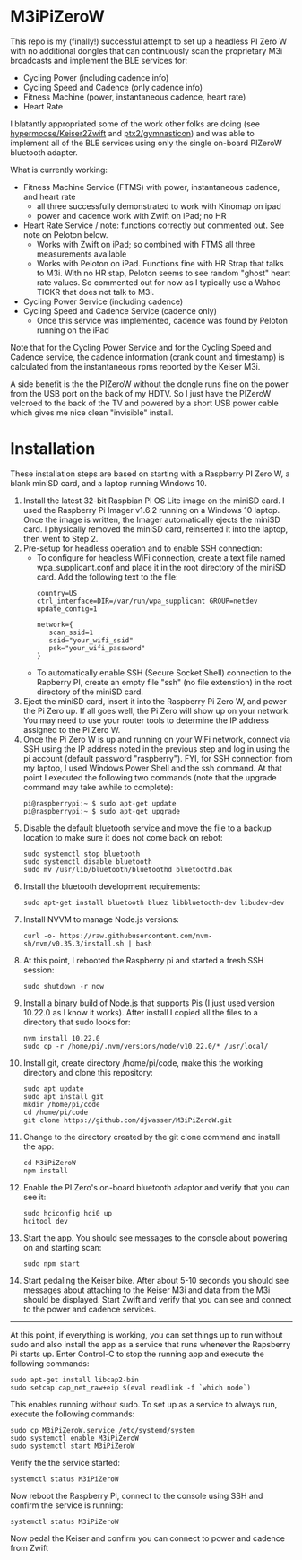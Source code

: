 # M3iPiZeroW 
This repo is my (finally!) successful attempt to set up a headless PI Zero W with no additional dongles that can continuously scan the proprietary M3i broadcasts and implement the BLE services for:
* Cycling Power (including cadence info)
* Cycling Speed and Cadence (only cadence info)
* Fitness Machine (power, instantaneous cadence, heart rate)
* Heart Rate

I blatantly appropriated some of the work other folks are doing (see [hypermoose/Keiser2Zwift](https://github.com/hypermoose/Keiser2Zwift) and [ptx2/gymnasticon](https://github.com/ptx2/gymnasticon)) and was able to implement all of the BLE services using only the single on-board PIZeroW bluetooth adapter. 

What is currently working:
* Fitness Machine Service (FTMS) with power, instantaneous cadence, and heart rate
  * all three successfully demonstrated to work with Kinomap on ipad
  * power and cadence work with Zwift on iPad; no HR
* Heart Rate Service / note: functions correctly but commented out.  See note on Peloton below.  
  * Works with Zwift on iPad; so combined with FTMS all three measurements available
  * Works with Peloton on iPad.  Functions fine with HR Strap that talks to M3i.  With no HR stap, Peloton seems to see random "ghost" heart rate values. So commented out for now as I typically use a Wahoo TICKR that does not talk to M3i.  
* Cycling Power Service (including cadence)
* Cycling Speed and Cadence Service (cadence only)
  * Once this service was implemented, cadence was found by Peloton running on the iPad

Note that for the Cycling Power Service and for the Cycling Speed and Cadence service, the cadence information (crank count and timestamp) is calculated from the instantaneous rpms reported by the Keiser M3i.

A side benefit is the the PIZeroW without the dongle runs fine on the power from the USB port on the back of my HDTV.  So I just have the PIZeroW velcroed to the back of the TV and powered by a short USB power cable which gives me nice clean "invisible" install.

# Installation

These installation steps are based on starting with a Raspberry PI Zero W, a blank miniSD card, and a laptop running Windows 10.

1. Install the latest 32-bit Raspbian PI OS Lite image on the miniSD card.  I used the Raspberry Pi Imager v1.6.2 running on a Windows 10 laptop.  Once the image is written, the Imager automatically ejects the miniSD card.  I physically removed the miniSD card, reinserted it into the laptop, then went to Step 2.
2. Pre-setup for headless operation and to enable SSH connection:
    * To configure for headless WiFi connection, create a text file named wpa_supplicant.conf and place it in the root directory of the miniSD card.  Add the following text to the file:
        ```
        country=US
        ctrl_interface=DIR=/var/run/wpa_supplicant GROUP=netdev
        update_config=1
        
        network={
           scan_ssid=1
           ssid="your_wifi_ssid"
           psk="your_wifi_password"
        }
        ```
    * To automatically enable SSH (Secure Socket Shell) connection to the Rapberry PI, create an empty file "ssh" (no file extenstion) in the root directory of the miniSD card.
3. Eject the miniSD card, insert it into the Raspberry Pi Zero W, and power the Pi Zero up.  If all goes well, the Pi Zero will show up on your network.  You may need to use your router tools to determine the IP address assigned to the Pi Zero W.  
4. Once the Pi Zero W is up and running on your WiFi network, connect via SSH using the IP address noted in the previous step and log in using the pi account (default password "raspberry"). FYI, for SSH connection from my laptop, I used Windows Power Shell and the ssh command.  At that point I executed the following two commands (note that the upgrade command may take awhile to complete):
     ```
     pi@raspberrypi:~ $ sudo apt-get update
     pi@raspberrypi:~ $ sudo apt-get upgrade
     ```
5. Disable the default bluetooth service and move the file to a backup location to make sure it does not come back on rebot:
    ```
    sudo systemctl stop bluetooth
    sudo systemctl disable bluetooth
    sudo mv /usr/lib/bluetooth/bluetoothd bluetoothd.bak
    ```
6. Install the bluetooth development requirements:
    ```
    sudo apt-get install bluetooth bluez libbluetooth-dev libudev-dev
    ```
7. Install NVVM to manage Node.js versions:
    ```
    curl -o- https://raw.githubusercontent.com/nvm-sh/nvm/v0.35.3/install.sh | bash
    ```
8. At this point, I rebooted the Raspberry pi and started a fresh SSH session:
    ```
    sudo shutdown -r now
    ```
9.  Install a binary build of Node.js that supports Pis (I just used version 10.22.0 as I know it works).  After install I copied all the files to a directory that sudo looks for:
    ```
    nvm install 10.22.0
    sudo cp -r /home/pi/.nvm/versions/node/v10.22.0/* /usr/local/
    ```
10. Install git, create directory /home/pi/code, make this the working directory and clone this repository:
     ```
     sudo apt update
     sudo apt install git
     mkdir /home/pi/code
     cd /home/pi/code
     git clone https://github.com/djwasser/M3iPiZeroW.git
     ```
11. Change to the directory created by the git clone command and install the app:
     ```
     cd M3iPiZeroW
     npm install
     ```
12. Enable the PI Zero's on-board bluetooth adaptor and verify that you can see it:
     ```
     sudo hciconfig hci0 up
     hcitool dev
     ```
13. Start the app.  You should see messages to the console about powering on and starting scan:
     ```
     sudo npm start
     ```
14. Start pedaling the Keiser bike. After about 5-10 seconds you should see messages about attaching to the Keiser M3i and data from the M3i should be displayed.  Start Zwift and verify that you can see and connect to the power and cadence services.
***
At this point, if everything is working, you can set things up to run without sudo and also install the app as a service that runs whenever the Rapsberry Pi starts up. Enter Control-C to stop the running app and execute the following commands:
```
sudo apt-get install libcap2-bin
sudo setcap cap_net_raw+eip $(eval readlink -f `which node`)
```
This enables running without sudo.  To set up as a service to always run, execute the following commands:
```
sudo cp M3iPiZeroW.service /etc/systemd/system
sudo systemctl enable M3iPiZeroW
sudo systemctl start M3iPiZeroW
```
Verify the the service started:
```
systemctl status M3iPiZeroW
```
Now reboot the Raspberry Pi, connect to the console using SSH and confirm the service is running:
```
systemctl status M3iPiZeroW
```
Now pedal the Keiser and confirm you can connect to power and cadence from Zwift

